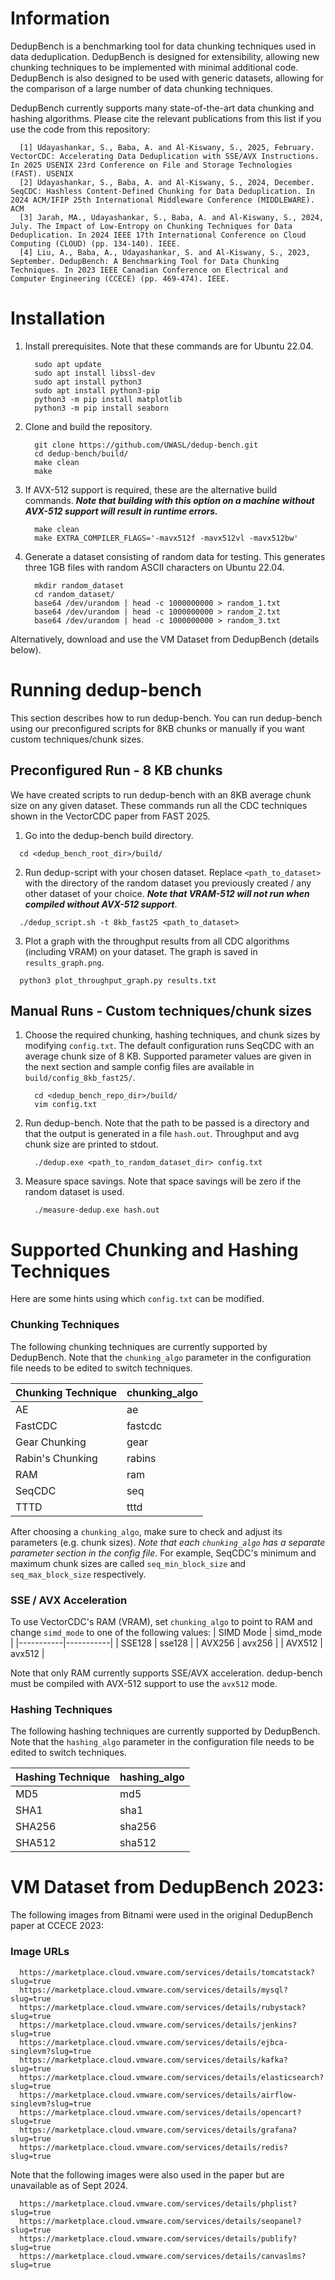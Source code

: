 # Information
DedupBench is a benchmarking tool for data chunking techniques used in data deduplication. DedupBench is designed for extensibility, allowing new chunking techniques to be implemented with minimal additional code. DedupBench is also designed to be used with generic datasets, allowing for the comparison of a large number of data chunking techniques. 

DedupBench currently supports many state-of-the-art data chunking and hashing algorithms. Please cite the relevant publications from this list if you use the code from this repository:

```
  [1] Udayashankar, S., Baba, A. and Al-Kiswany, S., 2025, February. VectorCDC: Accelerating Data Deduplication with SSE/AVX Instructions. In 2025 USENIX 23rd Conference on File and Storage Technologies (FAST). USENIX
  [2] Udayashankar, S., Baba, A. and Al-Kiswany, S., 2024, December. SeqCDC: Hashless Content-Defined Chunking for Data Deduplication. In 2024 ACM/IFIP 25th International Middleware Conference (MIDDLEWARE). ACM
  [3] Jarah, MA., Udayashankar, S., Baba, A. and Al-Kiswany, S., 2024, July. The Impact of Low-Entropy on Chunking Techniques for Data Deduplication. In 2024 IEEE 17th International Conference on Cloud Computing (CLOUD) (pp. 134-140). IEEE.
  [4] Liu, A., Baba, A., Udayashankar, S. and Al-Kiswany, S., 2023, September. DedupBench: A Benchmarking Tool for Data Chunking Techniques. In 2023 IEEE Canadian Conference on Electrical and Computer Engineering (CCECE) (pp. 469-474). IEEE.
```

# Installation 
1. Install prerequisites. Note that these commands are for Ubuntu 22.04.
   ```
     sudo apt update
     sudo apt install libssl-dev
     sudo apt install python3
     sudo apt install python3-pip
     python3 -m pip install matplotlib
     python3 -m pip install seaborn
   ```
2. Clone and build the repository.
   ```
     git clone https://github.com/UWASL/dedup-bench.git
     cd dedup-bench/build/
     make clean
     make
   ```
3. If AVX-512 support is required, these are the alternative build commands. **_Note that building with this option on a machine without AVX-512 support will result in runtime errors._**
   ```
     make clean
     make EXTRA_COMPILER_FLAGS='-mavx512f -mavx512vl -mavx512bw'
   ```
4. Generate a dataset consisting of random data for testing. This generates three 1GB files with random ASCII characters on Ubuntu 22.04.
   ```
     mkdir random_dataset
     cd random_dataset/
     base64 /dev/urandom | head -c 1000000000 > random_1.txt
     base64 /dev/urandom | head -c 1000000000 > random_2.txt
     base64 /dev/urandom | head -c 1000000000 > random_3.txt
   ```
  Alternatively, download and use the VM Dataset from DedupBench (details below).

# Running dedup-bench
This section describes how to run dedup-bench. You can run dedup-bench using our preconfigured scripts for 8KB chunks or manually if you want custom techniques/chunk sizes.

## Preconfigured Run - 8 KB chunks
We have created scripts to run dedup-bench with an 8KB average chunk size on any given dataset. These commands run all the CDC techniques shown in the VectorCDC paper from FAST 2025. 
1. Go into the dedup-bench build directory.
```
  cd <dedup_bench_root_dir>/build/
```
2. Run dedup-script with your chosen dataset. Replace `<path_to_dataset>` with the directory of the random dataset you previously created / any other dataset of your choice. **_Note that VRAM-512 will not run when compiled without AVX-512 support_**.
```
  ./dedup_script.sh -t 8kb_fast25 <path_to_dataset>
```
3. Plot a graph with the throughput results from all CDC algorithms (including VRAM) on your dataset. The graph is saved in `results_graph.png`.
```
  python3 plot_throughput_graph.py results.txt
```


## Manual Runs - Custom techniques/chunk sizes
1. Choose the required chunking, hashing techniques, and chunk sizes by modifying `config.txt`. The default configuration runs SeqCDC with an average chunk size of 8 KB. Supported parameter values are given in the next section and sample config files are available in `build/config_8kb_fast25/`.
   ```
     cd <dedup_bench_repo_dir>/build/
     vim config.txt
   ```
2. Run dedup-bench. Note that the path to be passed is a directory and that the output is generated in a file `hash.out`. Throughput and avg chunk size are printed to stdout.
   ```
     ./dedup.exe <path_to_random_dataset_dir> config.txt
   ```
3. Measure space savings. Note that space savings will be zero if the random dataset is used.
   ```
     ./measure-dedup.exe hash.out
   ```

# Supported Chunking and Hashing Techniques

Here are some hints using which `config.txt` can be modified.

### Chunking Techniques
The following chunking techniques are currently supported by DedupBench. Note that the `chunking_algo` parameter in the configuration file needs to be edited to switch techniques.

| Chunking Technique | chunking_algo |
|--------------------|---------------|
| AE                 | ae            |
| FastCDC            | fastcdc       |
| Gear Chunking      | gear          |
| Rabin's Chunking   | rabins        |
| RAM                | ram           |
| SeqCDC             | seq           |
| TTTD               | tttd          |

After choosing a `chunking_algo`, make sure to check and adjust its parameters (e.g. chunk sizes). _Note that each `chunking_algo` has a separate parameter section in the config file_. For example, SeqCDC's minimum and maximum chunk sizes are called `seq_min_block_size` and `seq_max_block_size` respectively.

### SSE / AVX Acceleration
To use VectorCDC's RAM (VRAM), set `chunking_algo` to point to RAM and change `simd_mode` to one of the following values:
| SIMD Mode | simd_mode |
|-----------|-----------|
| SSE128    | sse128    |
| AVX256    | avx256    |
| AVX512    | avx512    |

Note that only RAM currently supports SSE/AVX acceleration. dedup-bench must be compiled with AVX-512 support to use the `avx512` mode.

### Hashing Techniques
The following hashing techniques are currently supported by DedupBench. Note that the `hashing_algo` parameter in the configuration file needs to be edited to switch techniques.

| Hashing Technique | hashing_algo |
|-------------------|--------------|
| MD5               | md5          |
| SHA1              | sha1         |
| SHA256            | sha256       |
| SHA512            | sha512       |
  

# VM Dataset from DedupBench 2023:

The following images from Bitnami were used in the original DedupBench paper at CCECE 2023:

### Image URLs
```
  https://marketplace.cloud.vmware.com/services/details/tomcatstack?slug=true
  https://marketplace.cloud.vmware.com/services/details/mysql?slug=true
  https://marketplace.cloud.vmware.com/services/details/rubystack?slug=true
  https://marketplace.cloud.vmware.com/services/details/jenkins?slug=true
  https://marketplace.cloud.vmware.com/services/details/ejbca-singlevm?slug=true
  https://marketplace.cloud.vmware.com/services/details/kafka?slug=true
  https://marketplace.cloud.vmware.com/services/details/elasticsearch?slug=true
  https://marketplace.cloud.vmware.com/services/details/airflow-singlevm?slug=true
  https://marketplace.cloud.vmware.com/services/details/opencart?slug=true
  https://marketplace.cloud.vmware.com/services/details/grafana?slug=true
  https://marketplace.cloud.vmware.com/services/details/redis?slug=true
```

Note that the following images were also used in the paper but are unavailable as of Sept 2024.
```
  https://marketplace.cloud.vmware.com/services/details/phplist?slug=true
  https://marketplace.cloud.vmware.com/services/details/seopanel?slug=true
  https://marketplace.cloud.vmware.com/services/details/publify?slug=true
  https://marketplace.cloud.vmware.com/services/details/canvaslms?slug=true
```

